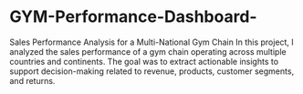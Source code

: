 # GYM-Performance-Dashboard-
Sales Performance Analysis for a Multi-National Gym Chain In this project, I analyzed the sales performance of a gym chain operating across multiple countries and continents. The goal was to extract actionable insights to support decision-making related to revenue, products, customer segments, and returns.
